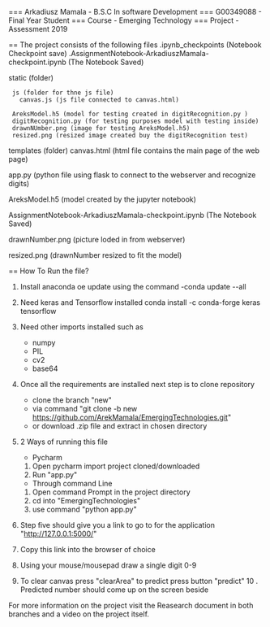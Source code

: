===  Arkadiusz Mamala - B.S.C In software Development
===  G00349088 - Final Year Student
===  Course - Emerging Technology 
===  Project - Assessment 2019

== The project consists of the following files
  .ipynb_checkpoints (Notebook Checkpoint save)
  .AssignmentNotebook-ArkadiuszMamala-checkpoint.ipynb (The Notebook Saved)

  static (folder)

     js (folder for thne js file)
       canvas.js (js file connected to canvas.html)

     AreksModel.h5 (model for testing created in digitRecognition.py )
     digitRecognition.py (for testing purposes model with testing inside)
     drawnNUmber.png (image for testing AreksModel.h5)
     resized.png (resized image created buy the digitRecognition test)

   templates (folder)
     canvas.html (html file contains the main page of the web page)

 app.py (python file using flask to connect to the webserver and recognize digits)

 AreksModel.h5 (model created by the jupyter notebook)

 AssignmentNotebook-ArkadiuszMamala-checkpoint.ipynb (The Notebook Saved)

 drawnNumber.png (picture loded in from webserver)

 resized.png (drawnNumber resized to fit the model)

== How To Run the file?
1. Install anaconda oe update using the command -conda update --all
2. Need keras and Tensorflow installed conda install -c conda-forge keras tensorflow
3. Need other imports installed such as 
   * numpy
   * PIL
   * cv2
   * base64
4. Once all the requirements are installed next step is to clone repository 
   * clone the branch "new"
   * via command "git clone -b new https://github.com/ArekMamala/EmergingTechnologies.git"
   * or download .zip file and extract in chosen directory
5. 2 Ways of running this file
   * Pycharm 
    1. Open pycharm import project cloned/downloaded
    2. Run "app.py"
   
   * Through command Line
    1. Open command Prompt in the project directory
    2. cd into "EmergingTechnologies"
    3. use command "python app.py"
6. Step five should give you a link to go to for the application "http://127.0.0.1:5000/"
7. Copy this link into the browser of choice 
8. Using your mouse/mousepad draw a single digit 0-9
9. To clear canvas press "clearArea" to predict press button "predict"
10 . Predicted number should come up on the screen beside 

For more information on the project visit the Reasearch document in both branches 
and a video on the project itself. 





  






  

 




